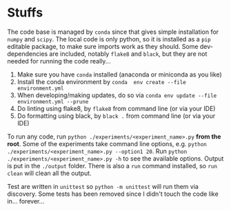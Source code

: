 # Stuffs

The code base is managed by `conda` since that gives simple installation for `numpy` and `scipy`.
The local code is only python, so it is installed as a `pip` editable package, to make sure imports work as they should.
Some dev-dependencies are included, notably `flake8` and `black`, but they are not needed for running the code really...

1. Make sure you have `conda` installed (anaconda or miniconda as you like)
1. Install the conda environment by `conda  env create --file environment.yml`
1. When developing/making updates, do so via `conda env update --file environment.yml --prune`
1. Do linting using flake8, by `flake8` from command line (or via your IDE)
1. Do formatting using black, by `black .` from command line (or via your IDE)

To run any code, run `python ./experiments/<experiment_name>.py` **from the root**.
Some of the experiments take command line options, e.g. `python ./experiments/<experiment_name>.py --option1 20`. Run `python ./experiments/<experiment_name>.py -h` to see the available options.
Output is put in the `./output` folder.
There is also a `run` command installed, so `run clean` will clean all the output.

Test are written in `unittest` so `python -m unittest` will run them via discovery. Some tests has been removed since I didn't touch the code like in... forever...